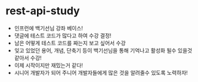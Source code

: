 # rest-api-study
* 인프런에 백기선님 강좌 베이스!
* 댓글에 테스트 코드가 많다고 하여 수강 결정!
* 남은 어떻게 테스트 코드를 짜는지 보고 싶어서 수강
* 잊고 있었던 용어, 개념, 단축기 등이 백기선님을 통해 기억나고 활성화 될수 있을것 같아서 수강!
* 이제 시작이지만 재밌는거 같다! 
* 시니어 개발자가 되어 주니어 개발자들에게 많은 것을 알려줄수 있도록 노력하자!